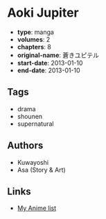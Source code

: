 # Aoki Jupiter

-   **type**: manga
-   **volumes**: 2
-   **chapters**: 8
-   **original-name**: 蒼きユピテル
-   **start-date**: 2013-01-10
-   **end-date**: 2013-01-10

## Tags

-   drama
-   shounen
-   supernatural

## Authors

-   Kuwayoshi
-   Asa (Story & Art)

## Links

-   [My Anime list](https://myanimelist.net/manga/66625/Aoki_Jupiter)

